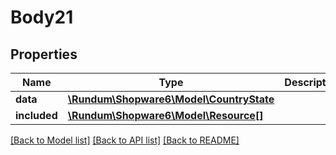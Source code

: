# Body21

## Properties
Name | Type | Description | Notes
------------ | ------------- | ------------- | -------------
**data** | [**\Rundum\Shopware6\Model\CountryState**](CountryState.md) |  | [optional] 
**included** | [**\Rundum\Shopware6\Model\Resource[]**](Resource.md) |  | [optional] 

[[Back to Model list]](../../README.md#documentation-for-models) [[Back to API list]](../../README.md#documentation-for-api-endpoints) [[Back to README]](../../README.md)

